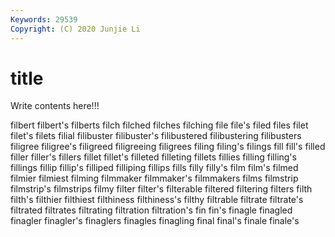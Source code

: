 ```yaml
---
Keywords: 29539
Copyright: (C) 2020 Junjie Li
---
```


# title

Write contents here!!!
 
filbert 
filbert's 
filberts 
filch 
filched 
filches
filching 
file 
file's 
filed 
files 
filet 
filet's 
filets 
filial 
filibuster
filibuster's 
filibustered 
filibustering 
filibusters 
filigree 
filigree's 
filigreed 
filigreeing 
filigrees 
filing
filing's 
filings 
fill 
fill's 
filled 
filler 
filler's 
fillers 
fillet 
fillet's
filleted 
filleting 
fillets 
fillies 
filling 
filling's 
fillings 
fillip 
fillip's 
filliped
filliping 
fillips 
fills 
filly 
filly's 
film 
film's 
filmed 
filmier 
filmiest
filming 
filmmaker 
filmmaker's 
filmmakers 
films 
filmstrip 
filmstrip's 
filmstrips 
filmy 
filter
filter's 
filterable 
filtered 
filtering 
filters 
filth 
filth's 
filthier 
filthiest 
filthiness
filthiness's 
filthy 
filtrable 
filtrate 
filtrate's 
filtrated 
filtrates 
filtrating 
filtration 
filtration's
fin 
fin's 
finagle 
finagled 
finagler 
finagler's 
finaglers 
finagles 
finagling 
final
final's 
finale 
finale's 
